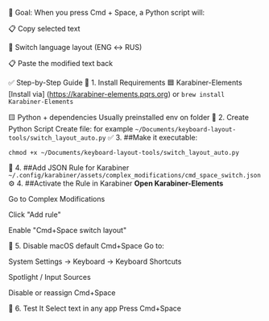 🧠 Goal:
When you press Cmd + Space, a Python script will:

📋 Copy selected text

🔁 Switch language layout (ENG ↔ RUS)

📋 Paste the modified text back

 ✅ Step-by-Step Guide
🔧 1. Install Requirements
🟦 Karabiner-Elements
[Install via]  (https://karabiner-elements.pqrs.org)
or
``` brew install Karabiner-Elements ```

🟨 Python + dependencies
Usually preinstalled env on folder
📁 2. Create Python Script
Create file: for example
``` ~/Documents/keyboard-layout-tools/switch_layout_auto.py ```
✅  3. ##Make it executable:

```chmod +x ~/Documents/keyboard-layout-tools/switch_layout_auto.py```

🧩 4. ##Add JSON Rule for Karabiner
```~/.config/karabiner/assets/complex_modifications/cmd_space_switch.json```
⚙️ 4. ##Activate the Rule in Karabiner
**Open Karabiner-Elements**

Go to Complex Modifications

Click "Add rule"

Enable "Cmd+Space switch layout"

🛑 5. Disable macOS default Cmd+Space
Go to:

System Settings → Keyboard → Keyboard Shortcuts

Spotlight / Input Sources

Disable or reassign Cmd+Space

🧪 6. Test It
Select text in any app
Press Cmd+Space